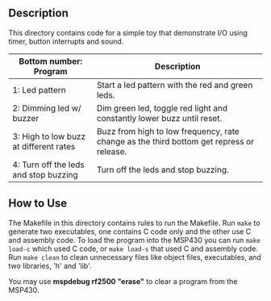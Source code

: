 ## Description
This directory contains code for a simple toy that demonstrate I/O using timer, button interrupts and sound.

Bottom number: Program                 | Description
-------------------------------------- | ----------------------------------------
1: Led pattern                         | Start a led pattern with the red and green leds.
2: Dimming led w/ buzzer               | Dim green led, toggle red light and constantly lower buzz until reset.
3: High to low buzz at different rates | Buzz from high to low frequency, rate change as the third bottom get repress or release.
4: Turn off the leds and stop buzzing  | Turn off the leds and stop buzzing.

## How to Use

The Makefile in this directory contains rules to run the Makefile. Run `make` to generate two executables, one contains C code only and the other use C and assembly code. To load the program into the MSP430 you can run `make load-c` which used C code, or `make load-s` that used C and assembly code. Run `make clean` to clean unnecessary files like object files, executables, and two libraries, 'h' and 'lib'.

You may use **mspdebug rf2500 "erase"** to clear a program from the MSP430.

